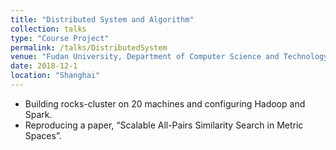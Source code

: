 ```yaml
---
title: "Distributed System and Algorithm"
collection: talks
type: "Course Project"
permalink: /talks/DistributedSystem
venue: "Fudan University, Department of Computer Science and Technology"
date: 2018-12-1
location: "Shanghai"
---
```


* Building rocks-cluster on 20 machines and configuring Hadoop and Spark.
* Reproducing a paper, “Scalable All-Pairs Similarity Search in Metric Spaces”.

